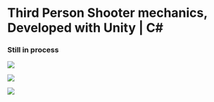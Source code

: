 # Third Person Shooter mechanics, Developed with Unity | C#


### Still in process


![](https://i.postimg.cc/bv2dgLLF/1.png)

![](https://i.postimg.cc/zf05nhYP/2.png)

![](https://i.postimg.cc/6pJwJsdt/4.png)
